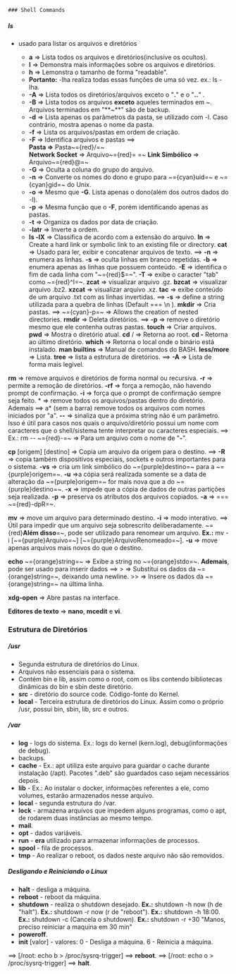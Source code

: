 	### Shell Commands

##### ls
 - usado para listar os arquivos e diretórios
 	 
	- **a** => Lista todos os arquivos e diretórios(inclusive os ocultos).
	- **l** => Demonstra mais informações sobre os arquivos e diretórios.
	- **h** => Lemonstra o tamanho de forma "readable".
	- **Portanto:** -lha realiza todas essas funções de uma só vez. ex.: ls -lha.
	- **-A** => Lista todos os diretórios/arquivos exceto o "**.**" e o "**..**" .
	- **-B** => Lista todos os arquivos **exceto** aqueles terminados em ~. Arquivos terminados em "**~**" são de backup.
	- **-d** => Lista apenas os parâmetros da pasta, se utilizado com -l. Caso contrário, mostra apenas o nome da pasta.
	- **-f** => Lista os arquivos/pastas em ordem de criação.
	- **-F** => Identifica arquivos e pastas ==>  
		**Pasta =>**  Pasta~={red}/=~  
		**Network Socket** => Arquivo~={red}= =~
		**Link Simbólico** => Arquivo~={red}@=~
	- **-G** => Oculta a coluna do grupo do arquivo.
	- **-n** => Converte os nomes do dono e grupo para ~={cyan}uid=~ e ~={cyan}gid=~ do Unix.
	- **-o** => Mesmo que **-G**. Lista apenas o dono(além dos outros dados do -l).
	- **-p** => Mesma função que o **-F**, porém identificando apenas as pastas.
	- **-t** => Organiza os dados por data de criação.
	- **-latr** => Inverte a ordem.
	- **ls -lX** => Classifica de acordo com a extensão do arquivo.
**ln** => Create a hard link or symbolic link to an existing file or directory.
**cat** => Usado para ler, exibir e concatenar arquivos de texto. ==> 
**-n** => enumera as linhas.
**-s** => oculta linhas em branco repetidas.
**-b** => enumera apenas as linhas que possuem conteúdo.
**-E** => identifica o fim de cada linha com "~={red}$=~".
**-T** => exibe o caracter "tab" como ~={red}^I=~.
**zcat** => visualizar arquivo .gz.
**bzcat** => visualizar arquivo .bz2.
**xzcat** => visualizar arquivo .xz.
**tac** => exibe conteúdo de um arquivo .txt com as linhas invertidas. ==>
	**-s** => define a string utilizada para a quebra de linhas (Default === \n ).
**mkdir** => Cria pastas. ==> ~={cyan}-p=~ => Allows the creation of nested directories.
**rmdir** => Deleta diretórios. ==> **-p** => remove o diretório mesmo que ele contenha outras pastas.
**touch** => Criar arquivos.
**pwd** => Mostra o diretório atual.
**cd** / => Retorna ao root.
**cd -** Retorna ao último diretório.
**which** => Retorna o local onde o binário está instalado.
**man builtins** => Manual de comandos do BASH.
**less/more** => Lista.
**tree** => lista a estrutura de diretórios. ==> **-A** => Lista de forma mais legível.

**rm** => remove arquivos e diretórios de forma normal ou recursiva.
	**-r** => permite a remoção de diretórios.
	**-rf** => força a remoção, não havendo prompt de confirmação.
	**-i** => força que o prompt de confirmação sempre seja feito.
	* => remove todos os arquivos/pastas dentro do diretório. Ademais ==> a\* (sem a barra) remove todos os arquivos com nomes iniciados por "a". 
	**--** => sinaliza que a próxima string não é um parâmetro. Isso é útil para casos nos quais o arquivo/diretório possui um nome com caracteres que o shell/sistema tente interpretar ou caracteres especiais. ==> Ex.: rm -- ~={red}-=~ => Para um arquivo com o nome de "**-**". 

**cp** [origem]  [destino]  => Copia um arquivo  da origem para o destino. ==> 
	**-R** => copia também dispositivos especiais, sockets e outros importantes para o sistema.
	**-vs** => cria um link simbólico do ~={purple}destino=~ para a ~={purple}origem=~.
	**-u** =>a cópia será realizada somente se a data de alteração da ~={purple}origem=~ for mais nova que a do ~={purple}destino=~.
	**-x** => impede que a cópia de dados de outras partições seja realizada.
	**-p** => preserva os atributos dos arquivos copiados.
	**-a** => === ~={red}-dpR=~.

**mv** => move um arquivo para determinado destino.
	**-i** => modo interativo. ==> Útil para impedir que um arquivo seja sobrescrito deliberadamente. ~={red}**Além disso**=~, pode ser utilizado para renomear um arquivo. 
	**Ex.:** mv -i [~={purple}Arquivo=~]  [~={purple}ArquivoRenomeado=~].
	**-u** => move apenas arquivos mais novos do que o destino.

**echo** ~={orange}string=~ => Exibe a string no ~={orange}stdo=~.
	**Ademais**, pode ser usado para inserir dados ==>
	> => Substitui os dados da ~={orange}string=~, deixando uma newline.
	>> => Insere os dados da ~={orange}string=~ na última linha.

**xdg-open** => Abre pastas na interface.

**Editores de texto** =>  **nano**, **mcedit** e **vi**.
### Estrutura de Diretórios
##### /usr
-  Segunda estrutura de diretórios do Linux.
- Arquivos não essenciais para o sistema.
- Contém bin e lib, assim como o root, com os libs contendo bibliotecas dinâmicas do bin e sbin deste diretório.
- **src** - diretório do source code. Código-fonte do Kernel.
- **local** - Terceira estrutura de diretórios do Linux. Assim como o próprio /usr, possui bin, sbin, lib, src e outros.
##### /var
- **log** - logs do sistema. Ex.: logs do kernel (kern.log), debug(informações de debug).
- backups.
- **cache** - Ex.: apt utiliza este arquivo para guardar o cache durante instalação (/apt). Pacotes ".deb" são guardados caso sejam necessários depois.
-  **lib** - Ex.: Ao instalar o docker, informações referentes a ele, como volumes, estarão armazenados nesse arquivo.
- **local** - segunda estrutura do /var.
- **lock** - armazena arquivos que impedem alguns programas, como o apt, de rodarem duas instâncias ao mesmo tempo.
- **mail**.
- **opt** - dados variáveis.
- **run** - **era** utilizado para armazenar informações de processos.
- **spool** - fila de processos.
- **tmp** - Ao realizar o reboot, os dados neste arquivo não são removidos.

##### Desligando e Reiniciando o Linux
- **halt** - desliga a máquina.
- **reboot** - reboot da máquina.
- **shutdown** - realiza o shutdown desejado. **Ex.:** shutdown -h now (h de "halt"). **Ex.:** shutdown -r now (r de "reboot"). **Ex.:** shutdown -h 18:00. **Ex.:** shutdown -c (Cancela o shutdown). **Ex.:** shutdown -r +30 "Manos, preciso reiniciar a maquina em 30 min"
- **poweroff**.
- **init** [valor] - valores: 0 - Desliga a máquina. 6 - Reinicia a máquina.

==> [/root: echo b > /proc/sysrq-trigger] ==> **reboot**.
==> [/root: echo o > /proc/sysrq-trigger] ==> **halt**.